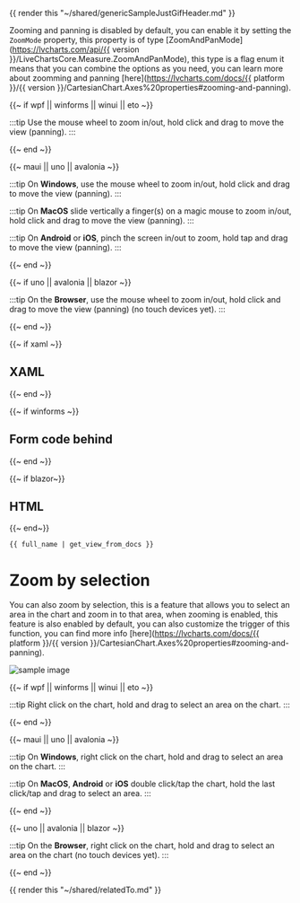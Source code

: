 {{ render this "~/shared/genericSampleJustGifHeader.md" }}

Zooming and panning is disabled by default, you can enable it by setting the `ZoomMode` property, this property is of type
[ZoomAndPanMode](https://lvcharts.com/api/{{ version }}/LiveChartsCore.Measure.ZoomAndPanMode), this type is a flag enum
it means that you can combine the options as you need, you can learn more about zoomming and panning
[here](https://lvcharts.com/docs/{{ platform }}/{{ version }}/CartesianChart.Axes%20properties#zooming-and-panning).


{{~ if wpf || winforms || winui || eto ~}}

:::tip
Use the mouse wheel to zoom in/out, hold click and drag to move the view (panning).
:::

{{~ end ~}}


{{~ maui || uno || avalonia ~}}

:::tip
On **Windows**, use the mouse wheel to zoom in/out, hold click and drag to move the view (panning).
:::

:::tip
On **MacOS** slide vertically a finger(s) on a magic mouse to zoom in/out, hold click and drag to move the view (panning).
:::

:::tip
On **Android** or **iOS**, pinch the screen in/out to zoom, hold tap and drag to move the view (panning).
:::

{{~ end ~}}


{{~ if uno || avalonia || blazor ~}}

:::tip
On the **Browser**, use the mouse wheel to zoom in/out, hold click and drag to move the view (panning) (no touch devices yet).
:::

{{~ end ~}}

{{~ if xaml ~}}
## XAML
{{~ end ~}}

{{~ if winforms ~}}
## Form code behind
{{~ end ~}}

{{~ if blazor~}}
## HTML
{{~ end~}}

```
{{ full_name | get_view_from_docs }}
```

# Zoom by selection

You can also zoom by selection, this is a feature that allows you to select an area in the chart and zoom in to that area,
when zooming is enabled, this feature is also enabled by default, you can also customize the trigger of this function, you can
find more info [here](https://lvcharts.com/docs/{{ platform }}/{{ version }}/CartesianChart.Axes%20properties#zooming-and-panning).

<div class="text-center">
    <img src="{{ assets_url }}/docs/{{ unique_name }}/selection-zoom.gif" alt="sample image" />
</div>

{{~ if wpf || winforms || winui || eto ~}}

:::tip
Right click on the chart, hold and drag to select an area on the chart.
:::

{{~ end ~}}


{{~ maui || uno || avalonia ~}}

:::tip
On **Windows**, right click on the chart, hold and drag to select an area on the chart.
:::

:::tip
On **MacOS**, **Android** or **iOS** double click/tap the chart, hold the last click/tap and drag to select an area.
:::

{{~ end ~}}


{{~ uno || avalonia || blazor ~}}

:::tip
On the **Browser**, right click on the chart, hold and drag to select an area on the chart (no touch devices yet).
:::

{{~ end ~}}

{{ render this "~/shared/relatedTo.md" }}
